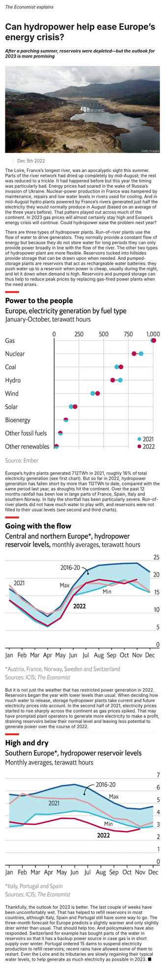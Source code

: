 ###### The Economist explains

# Can hydropower help ease Europe’s energy crisis? 

##### After a parching summer, reservoirs were depleted—but the outlook for 2023 is more promising 

![image](images/20221203_BLP504.jpg) 

> Dec 5th 2022 

The Loire, France’s longest river, was an apocalyptic sight this summer. Parts of the river network had dried up completely by mid-August; the rest was reduced to a trickle. It had happened before but this year the timing was particularly bad. Energy prices had soared in the wake of Russia’s invasion of Ukraine. Nuclear-power production in France was hampered by maintenance, repairs and low water levels in rivers used for cooling. And in mid-August hydro plants powered by France’s rivers generated just half the electricity they would normally produce in August (based on an average of the three years before). That pattern played out across much of the continent. In 2023 gas prices will almost certainly stay high and Europe’s energy crisis will continue. Could hydropower ease the problem next year?

There are three types of hydropower plants. Run-of-river plants use the flow of water to drive generators. They normally provide a constant flow of energy but because they do not store water for long periods they can only provide power broadly in line with the flow of the river. The other two types of hydropower plant are more flexible. Reservoirs tucked into hillsides provide storage that can be drawn upon when needed. And pumped-storage plants are reservoirs that act as rechargeable water batteries: they push water up to a reservoir when power is cheap, usually during the night, and let it down when demand is high. Reservoirs and pumped storage can thus help to reduce peak prices by replacing gas-fired power plants when the need arises.

![image](images/20221210_WOC081.png) 


Europe’s hydro plants generated 712TWh in 2021, roughly 16% of total electricity generation (see first chart). But so far in 2022, hydropower generation has fallen short by more than 112TWh to date, compared with the same period last year, as droughts hit the continent. Over the past 12 months rainfall has been low in large parts of France, Spain, Italy and southern Norway. In Italy the shortfall has been particularly severe. Run-of-river plants did not have much water to play with, and reservoirs were not filled to their usual levels (see second and third charts). 

![image](images/20221210_WOC063.png) 


But it is not just the weather that has restricted power generation in 2022. Reservoirs began the year with lower levels than usual. When deciding how much water to release, storage hydropower plants take current and future electricity prices into account. In the second half of 2021, electricity prices started to rise sharply across the continent as gas prices spiked. That may have prompted plant operators to generate more electricity to make a profit, draining reservoirs below their normal level and leaving less potential to generate power over the course of 2022. 

![image](images/20221210_WOC065.png) 


Thankfully, the outlook for 2023 is better. The last couple of weeks have been uncomfortably wet. That has helped to refill reservoirs in most countries, although Italy, Spain and Portugal still have some way to go. The three-month forecast for Europe predicts a slightly warmer and only slightly drier winter than usual. That should help too. And policymakers have also responded. Switzerland for example has bought parts of the water in reservoirs so that it has a backup power source in case gas is in short supply over winter. Portugal ordered 15 dams to suspend electricity production to refill reservoirs; recent rains have allowed some of them to restart. Even the Loire and its tributaries are slowly regaining their typical water levels, to help generate as much electricity as possible in 2023. ■

